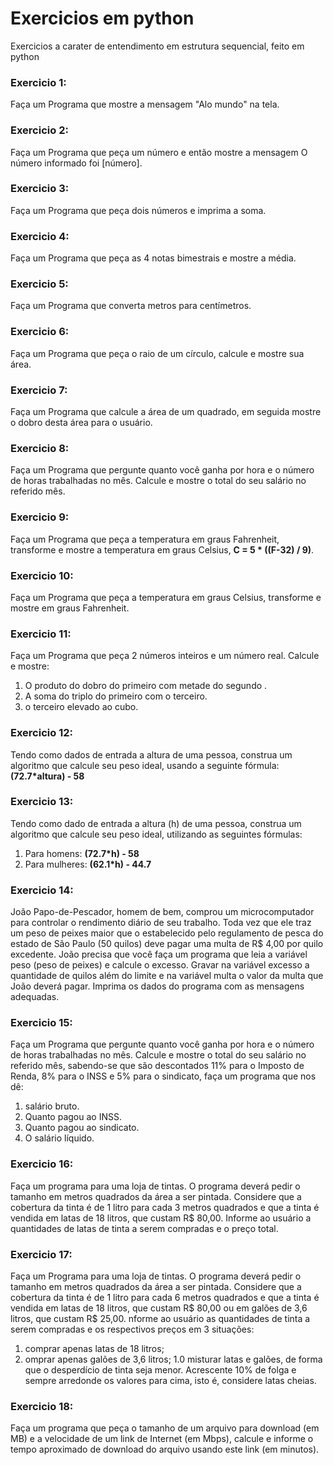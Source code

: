 # Exercicios em python
 Exercicios a carater de entendimento em estrutura sequencial, feito em python

### Exercicio 1:
Faça um Programa que mostre a mensagem "Alo mundo" na tela.

### Exercicio 2:
Faça um Programa que peça um número e então mostre a mensagem O número informado foi [número].

### Exercicio 3:
Faça um Programa que peça dois números e imprima a soma.

### Exercicio 4:
Faça um Programa que peça as 4 notas bimestrais e mostre a média.

### Exercicio 5:
Faça um Programa que converta metros para centímetros.

### Exercicio 6:
Faça um Programa que peça o raio de um círculo, calcule e mostre sua área.

### Exercicio 7:
Faça um Programa que calcule a área de um quadrado, em seguida mostre o dobro desta área para o usuário.

### Exercicio 8:
Faça um Programa que pergunte quanto você ganha por hora e o número de horas trabalhadas no mês. Calcule e mostre o total do seu salário no referido mês.

### Exercicio 9:
Faça um Programa que peça a temperatura em graus Fahrenheit, transforme e mostre a temperatura em graus Celsius, **C = 5 * ((F-32) / 9)**.

### Exercicio 10:
Faça um Programa que peça a temperatura em graus Celsius, transforme e mostre em graus Fahrenheit.

### Exercicio 11:
Faça um Programa que peça 2 números inteiros e um número real. Calcule e mostre:
1. O produto do dobro do primeiro com metade do segundo .
1. A soma do triplo do primeiro com o terceiro.
1. o terceiro elevado ao cubo.

### Exercicio 12:
Tendo como dados de entrada a altura de uma pessoa, construa um algoritmo que calcule seu peso ideal, usando a seguinte fórmula: **(72.7*altura) - 58**

### Exercicio 13:
Tendo como dado de entrada a altura (h) de uma pessoa, construa um algoritmo que calcule seu peso ideal, utilizando as seguintes fórmulas:
1. Para homens: **(72.7*h) - 58**
1. Para mulheres: **(62.1*h) - 44.7**

### Exercicio 14:
João Papo-de-Pescador, homem de bem, comprou um microcomputador para controlar o rendimento diário de seu trabalho. Toda vez que ele traz um peso de peixes maior que o estabelecido pelo regulamento de pesca do estado de São Paulo (50 quilos) deve pagar uma multa de R$ 4,00 por quilo excedente. João precisa que você faça um programa que leia a variável peso (peso de peixes) e calcule o excesso. Gravar na variável excesso a quantidade de quilos além do limite e na variável multa o valor da multa que João deverá pagar. Imprima os dados do programa com as mensagens adequadas.

### Exercicio 15:
Faça um Programa que pergunte quanto você ganha por hora e o número de horas trabalhadas no mês. Calcule e mostre o total do seu salário no referido mês, sabendo-se que são descontados 11% para o Imposto de Renda, 8% para o INSS e 5% para o sindicato, faça um programa que nos dê:
1. salário bruto.
1. Quanto pagou ao INSS.
1. Quanto pagou ao sindicato.
1. O salário líquido.

### Exercicio 16:
Faça um programa para uma loja de tintas. O programa deverá pedir o tamanho em metros quadrados da área a ser pintada. Considere que a cobertura da tinta é de 1 litro para cada 3 metros quadrados e que a tinta é vendida em latas de 18 litros, que custam R$ 80,00. Informe ao usuário a quantidades de latas de tinta a serem compradas e o preço total.

### Exercicio 17:
Faça um Programa para uma loja de tintas. O programa deverá pedir o tamanho em metros quadrados da área a ser pintada. Considere que a cobertura da tinta é de 1 litro para cada 6 metros quadrados e que a tinta é vendida em latas de 18 litros, que custam R$ 80,00 ou em galões de 3,6 litros, que custam R$ 25,00.
nforme ao usuário as quantidades de tinta a serem compradas e os respectivos preços em 3 situações:
1. comprar apenas latas de 18 litros;
1. omprar apenas galões de 3,6 litros;
1.0 misturar latas e galões, de forma que o desperdício de tinta seja menor. Acrescente 10% de folga e sempre arredonde os valores para cima, isto é, considere latas cheias.

### Exercicio 18:
Faça um programa que peça o tamanho de um arquivo para download (em MB) e a velocidade de um link de Internet (em Mbps), calcule e informe o tempo aproximado de download do arquivo usando este link (em minutos).







